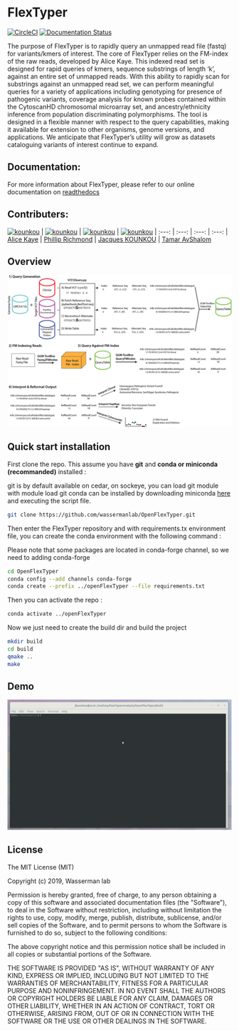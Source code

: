 # FlexTyper

[![CircleCI](https://circleci.com/gh/wassermanlab/OpenFlexTyper.svg?style=svg)](https://circleci.com/gh/wassermanlab/OpenFlexTyper) [![Documentation Status](https://readthedocs.org/projects/flextyper/badge/?version=latest)](https://flextyper.readthedocs.io/en/latest/?badge=latest)

The purpose of FlexTyper is to rapidly query an unmapped read file (fastq) for variants/kmers of interest. 
The core of FlexTyper relies on the FM-index of the raw reads, developed by Alice Kaye. 
This indexed read set is designed for rapid queries of kmers, sequence substrings of length ‘k’, against an entire set of unmapped reads. 
With this ability to rapidly scan for substrings against an unmapped read set, we can perform meaningful queries for a variety of applications including genotyping for presence of pathogenic variants, coverage analysis for known probes contained within the CytoscanHD chromosomal microarray set, and ancestry/ethnicity inference from population discriminating polymorphisms. 
The tool is designed in a flexible manner with respect to the query capabilities, making it available for extension to other organisms, genome versions, and applications. 
We anticipate that FlexTyper’s utility will grow as datasets cataloguing variants of interest continue to expand.


## Documentation:

For more information about FlexTyper, please refer to our online documentation on [readthedocs](https://flextyper.readthedocs.io/en/dev_jacques_documentation/)

## Contributers:

[<img alt="kounkou" src="https://avatars2.githubusercontent.com/u/7527871?s=460&v=4" width="117">](https://github.com/tixii/) |
[<img alt="kounkou" src="https://avatars1.githubusercontent.com/u/16579982?s=460&v=4" width="117">](https://github.com/Phillip-a-richmond) |
[<img alt="kounkou" src="https://avatars0.githubusercontent.com/u/2589171?s=460&v=4" width="117">](https://github.com/kounkou) |
[<img alt="kounkou" src="https://avatars2.githubusercontent.com/u/15660317?s=460&v=4" width="117">](https://github.com/tamario) |
:---: | :---: | :---: | :---: | 
[Alice Kaye](https://github.com/tixii) | [Phillip Richmond](https://github.com/Phillip-a-richmond) | [Jacques KOUNKOU](https://github.com/kounkou) | [Tamar AvShalom](https://github.com/tamario)


## Overview

![](docs/images/FmTyper_Overview.png)


## Quick start installation

First clone the repo. This assume you have **git** and **conda or miniconda (recommanded)** installed :

git is by default available on cedar, on sockeye, you can load git module with module load git
conda can be installed by downloading miniconda [here](https://docs.conda.io/en/latest/miniconda.html)
and executing the script file.

```bash
git clone https://github.com/wassermanlab/OpenFlexTyper.git
```

Then enter the FlexTyper repository and
with requirements.tx environment file, you can create the conda environment with the following command :

Please note that some packages are located in conda-forge channel, so we need to adding conda-forge

```bash
cd OpenFlexTyper
conda config --add channels conda-forge
conda create --prefix ../openFlexTyper --file requirements.txt
```

Then you can activate the repo :

```bash
conda activate ../openFlexTyper
```

Now we just need to create the build dir and build the project

```bash 
mkdir build
cd build
qmake ..
make
```

## Demo

![](docs/FlexTyper_test.gif)


## License

The MIT License (MIT)

Copyright (c) 2019, Wasserman lab

Permission is hereby granted, free of charge, to any person obtaining a copy of this software and associated documentation files (the "Software"), to deal in the Software without restriction, including without limitation the rights to use, copy, modify, merge, publish, distribute, sublicense, and/or sell copies of the Software, and to permit persons to whom the Software is furnished to do so, subject to the following conditions:

The above copyright notice and this permission notice shall be included in all copies or substantial portions of the Software.

THE SOFTWARE IS PROVIDED "AS IS", WITHOUT WARRANTY OF ANY KIND, EXPRESS OR IMPLIED, INCLUDING BUT NOT LIMITED TO THE WARRANTIES OF MERCHANTABILITY, FITNESS FOR A PARTICULAR PURPOSE AND NONINFRINGEMENT. IN NO EVENT SHALL THE AUTHORS OR COPYRIGHT HOLDERS BE LIABLE FOR ANY CLAIM, DAMAGES OR OTHER LIABILITY, WHETHER IN AN ACTION OF CONTRACT, TORT OR OTHERWISE, ARISING FROM, OUT OF OR IN CONNECTION WITH THE SOFTWARE OR THE USE OR OTHER DEALINGS IN THE SOFTWARE.
